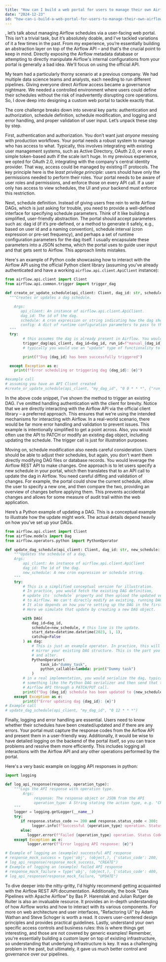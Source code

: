 ```yaml
---
title: "How can I build a web portal for users to manage their own Airflow schedules?"
date: "2024-12-23"
id: "how-can-i-build-a-web-portal-for-users-to-manage-their-own-airflow-schedules"
---
```


, let’s talk about managing Airflow schedules via a user-facing web portal. This isn’t a trivial task, but it’s absolutely doable, and I’ve tackled variations of it a few times in the past. From my experience, you’re essentially building an abstraction layer on top of the Airflow API – and that's the crucial point to keep in mind. Directly exposing the Airflow metadata database or attempting to directly manipulate Airflow's internal configurations from your portal is generally a bad idea. We'll focus on using the official API.

My team had a particularly thorny scenario at a previous company. We had multiple data science teams and analysts, each needing to run different pipelines. Giving everyone direct Airflow access became a governance nightmare. We needed a controlled environment where users could define their schedules without the risk of inadvertently disrupting core operations. So, I dove deep into designing a custom web portal to tackle exactly that.

The core challenge breaks down into several key parts: authentication and authorization, schedule definition, schedule modification, and logging and error handling, and proper validation of user input. Let’s unpack these step by step.

First, authentication and authorization. You don’t want just *anyone* messing with production workflows. Your portal needs a robust system to manage who has access to what. Typically, this involves integrating with existing user management systems, such as Active Directory, OAuth 2.0, or even a simple token-based auth if the scale isn’t huge. In my previous experience, we opted for OAuth 2.0, integrating with the company's central identity provider. That way, access could be managed by existing IT protocols. The key principle here is the *least privilege principle*: users should have only the permissions needed to perform their roles. Your portal needs to be aware of user roles and permissions, and enforce those on every API call. If a user only has access to view schedules, the UI and your backend must enforce this restriction.

Next, schedule definition. Instead of giving users free rein to write Airflow DAGs, which is just asking for trouble, you need to provide a well-defined interface for specifying schedule parameters. Think of it like building a simplified, user-friendly abstraction. The portal should accept parameters such as: dag id (if it’s pre-defined, or a method to generate it safely, e.g., based on user id and a naming convention), schedule interval (cron expression or pre-set frequency), and perhaps a set of runtime configuration parameters for the dag itself. I usually encapsulate these parameters into a JSON schema, which the portal uses to guide user input and that gets sent to Airflow. This approach limits mistakes.

Here's an example of Python code showcasing how to interact with the Airflow API using the official Python client library (assuming you've already authenticated and have a working `airflow.api.client.ApiClient` instance):

```python
from airflow.api.client import Client
from airflow.api.common.trigger import trigger_dag

def create_or_update_schedule(api_client: Client, dag_id: str, schedule: str, config: dict = None):
  """Creates or updates a dag schedule.

    Args:
       api_client: An instance of airflow.api.client.ApiClient.
       dag_id: The id of the dag.
       schedule: A cron expression or string indicating how the dag should be scheduled.
       config: A dict of runtime configuration parameters to pass to the dag.
  """
  try:
        # this assumes the dag is already present in Airflow. You would need to upload it first if it doesn't exists.
        trigger_dag(api_client, dag_id=dag_id, run_id=f"manual_{dag_id}", conf=config)
        # typically you would use an "update" type of functionality to alter an existing DAG, not just trigger it. This is just a minimal example.

        print(f"Dag {dag_id} has been successfully triggered")

  except Exception as e:
    print(f"Error scheduling or triggering dag {dag_id}: {e}")

#example call
# assuming you have an API Client created
#create_or_update_schedule(api_client, "my_dag_id", "0 0 * * *", {"run_type": "full"})

```

In the above code snippet, I've shown the method to trigger an existing DAG. I’ve omitted handling authentication with the client for brevity. Notice that we are directly interacting with the Airflow API via the official client library – a preferred approach. This ensures that we're using the intended mechanisms for interacting with Airflow. In a real-world scenario, there would be far more error handling and validation to prevent issues. This example is intentionally simplified to get a point across. Also, you would often use the API to PATCH or modify an existing dag object, including updating the schedule. The trigger call is just for illustration purposes.

Moving on, schedule modification also needs careful consideration. Users should be able to adjust their schedules, but again, you don't want them directly modifying DAG files or database records. You would leverage the Airflow REST API to make changes. One approach is to let users specify a new schedule in your portal, which then translates that to an API call to update the dag in Airflow. You need careful diffing and validation of changes. For example, the portal could show the current schedule, allow the user to specify a new one, and then compare the two, providing an overview of changes before applying them. This prevents accidental changes and allows for some measure of audit trail within the web application.

Here’s a Python example of updating a DAG. This is a conceptual example to illustrate how the update might work. The actual details depend heavily on how you’ve set up your DAGs.

```python
from airflow.api.client import Client
from airflow.models import Dag
from airflow.operators.python import PythonOperator

def update_dag_schedule(api_client: Client, dag_id: str, new_schedule: str):
    """Updates the schedule of a dag.
    Args:
        api_client: An instance of airflow.api.client.ApiClient
        dag_id: The id of the dag.
        new_schedule: A new cron expression or schedule string.
    """
    try:
        # This is a simplified conceptual version for illustration.
        # In practice, you would fetch the existing DAG definition,
        # update its `schedule` property and then upload the updated version
        # to Airflow. We can't directly modify an existing, running DAG in place.
        # It also depends on how you're setting up the DAG in the first place.
        # Here we simulate that update by creating a new DAG object.

        with DAG(
            dag_id=dag_id,
            schedule=new_schedule, # this line is the update.
            start_date=datetime.datetime(2023, 1, 1),
            catchup=False
        ) as dag:
            # This is just an example operator. In practice, this will
            # mirror your existing DAG structure. This is the part you'd load
            # and alter.
            PythonOperator(
                task_id="dummy_task",
                python_callable=lambda: print("Dummy task")
            )
        # in a real implementation, you would serialize the dag, typically using
        # something like the Python DAG serializer and then send that to the
        # Airflow API through a PATCH/PUT call.
        print(f"Dag {dag_id} schedule has been updated to {new_schedule}")
    except Exception as e:
        print(f"Error updating dag {dag_id}: {e}")
# Example call
# update_dag_schedule(api_client, "my_dag_id", "0 12 * * *")

```

Finally, logging and error handling are essential. Users need to know whether their schedules have been created/updated and if there are any errors. Your portal must capture the response codes from the Airflow API and present them in a user-friendly way. Additionally, it would be wise to have detailed logging on the backend of the portal itself, so you can trace problems and resolve them more efficiently. This includes logging all interactions with the Airflow API and any other operations performed by the portal.

Here's a very basic example on logging API responses in python:

```python
import logging

def log_api_response(response, operation_type):
    """Logs the API response with operation type.
        Args:
             response: The response object or JSON from the API
             operation_type: A String stating the action type, e.g. "CREATE", "UPDATE" etc.
    """
    logger = logging.getLogger(__name__)
    try:
       if response.status_code >= 200 and response.status_code < 300:
            logger.info(f"Successful {operation_type} operation. Status Code: {response.status_code}, Response: {response.json()}")
       else:
          logger.error(f"Failed {operation_type} operation. Status Code: {response.status_code}, Response: {response.text}")
    except Exception as e:
          logger.error(f"Error logging API response: {e}")

# Example of logging an (example) successful API response
# response_mock_success = type('obj', (object,), {'status_code': 200, 'json': lambda: {'message': 'success'}, 'text': ''})()
# log_api_response(response_mock_success, "CREATE")
# Example of logging an (example) failed API response
# response_mock_failure = type('obj', (object,), {'status_code': 400, 'json': lambda: {}, 'text': 'Invalid parameters'})()
# log_api_response(response_mock_failure, "UPDATE")


```

To dive deeper into the nitty-gritty, I'd highly recommend getting acquainted with the Airflow REST API documentation. Additionally, the book "Data Pipelines with Apache Airflow" by Bas P. Harenslak and Julian Rutger de Ruiter is also an invaluable resource. It provides an in-depth understanding of how Airflow works and how to interact with its various components. For more on web architecture and user interfaces, "Refactoring UI" by Adam Wathan and Steve Schoger is worth a read. It covers user-centered design principles and provides practical guidelines. Lastly, understand your own specific access controls and business rules: this is where things get interesting, and those are not covered by generic examples! Remember, you're essentially building a custom layer on top of existing infrastructure, so understanding that underlying infrastructure is key. It was a challenging problem in the past, but ultimately, it gave us much better control and governance over our pipelines.
